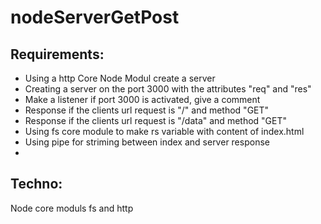 # nodeServerGetPost
## Requirements:
- Using a http Core Node Modul create a server
- Creating a server on the port 3000 with the attributes "req" and "res"
- Make a listener if port 3000 is activated, give a comment
- Response if the clients url request is "/" and method "GET"
- Response if the clients url request is "/data" and method "GET" 
- Using fs core module to make rs variable with content of index.html
- Using pipe for striming between index and server response
-  

## Techno:
Node core moduls fs and http
